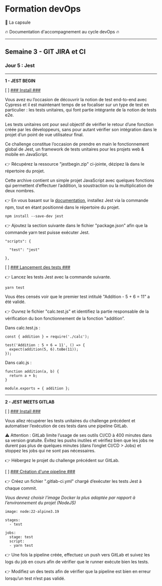 # Formation devOps

:pill: La capsule

:fire:  Documentation d'accompagnement au cycle devOps :fire:

---

## Semaine 3 - GIT JIRA et CI

### Jour 5 : Jest ###

---

**1 - JEST BEGIN**

[ ] <ins>### Install ###</ins>

Vous avez eu l’occasion de découvrir la notion de test end-to-end avec Cypress et il est maintenant temps de se focaliser sur un type de test en particulier : les tests unitaires, qui font partie intégrante de la notion de tests e2e.

Les tests unitaires ont pour seul objectif de vérifier le retour d’une fonction créée par les développeurs, sans pour autant vérifier son intégration dans le projet d’un point de vue utilisateur final.

Ce challenge constitue l’occasion de prendre en main le fonctionnement global de Jest, un framework de tests unitaires pour les projets web & mobile en JavaScript.

👉 Récupérez la ressource "jestbegin.zip" ci-jointe, dézipez là dans le répertoire du projet.

Cette archive contient un simple projet JavaScript avec quelques fonctions qui permettent d’effectuer l’addition, la soustraction ou la multiplication de deux nombres.

👉 En vous basant sur la [documentation](https://jestjs.io/docs/getting-started), installez Jest via la commande npm, tout en étant positionné dans le répertoire du projet.

```
npm install --save-dev jest
```

👉 Ajoutez la section suivante dans le fichier "package.json" afin que la commande yarn test puisse exécuter Jest.

```
"scripts": {

  "test": "jest"

},
```


[ ] <ins>### Lancement des tests ###</ins>

👉 Lancez les tests Jest avec la commande suivante.

```
yarn test
```

Vous êtes censés voir que le premier test intitulé "Addition - 5 + 6 = 11" a été validé.

👉 Ouvrez le fichier "calc.test.js" et identifiez la partie responsable de la vérification du bon fonctionnement de la fonction "addition”.

Dans calc.test.js : 

```
const { addition } = require('./calc');

test('Addition : 5 + 6 = 11', () => {
  expect(addition(5, 6).toBe(11));
});
```

Dans calc.js :


```
function addition(a, b) {
  return a + b;
}

module.exports = { addition };
```

---

**2 - JEST MEETS GITLAB**

[ ] <ins>### Install ###</ins>

Vous allez récupérer les tests unitaires du challenge précédent et automatiser l’exécution de ces tests dans une pipeline GitLab.

⚠️ Attention : GitLab limite l’usage de ses outils CI/CD à 400 minutes dans sa version gratuite.
Évitez les pushs inutiles et vérifiez bien que les jobs ne durent pas plus de quelques minutes (dans l’onglet CI/CD > Jobs) et stoppez les jobs qui ne sont pas nécessaires.

👉 Hébergez le projet du challenge précédent sur GitLab.


[ ] <ins>### Création d'une pipeline ###</ins>

👉 Créez un fichier ".gitlab-ci.yml" chargé d’exécuter les tests Jest à chaque commit.

_Vous devrez choisir l’image Docker la plus adaptée par rapport à l’environnement du projet (NodeJS)_

```
image: node:22-alpine3.19

stages:
  - test

jobs:
  stage: test
  script:
  - yarn test
```

👉 Une fois la pipeline créée, effectuez un push vers GitLab et suivez les logs du job en cours afin de vérifier que le runner exécute bien les tests.

👉 Modifiez un des tests afin de vérifier que la pipeline est bien en erreur lorsqu’un test n’est pas validé.
